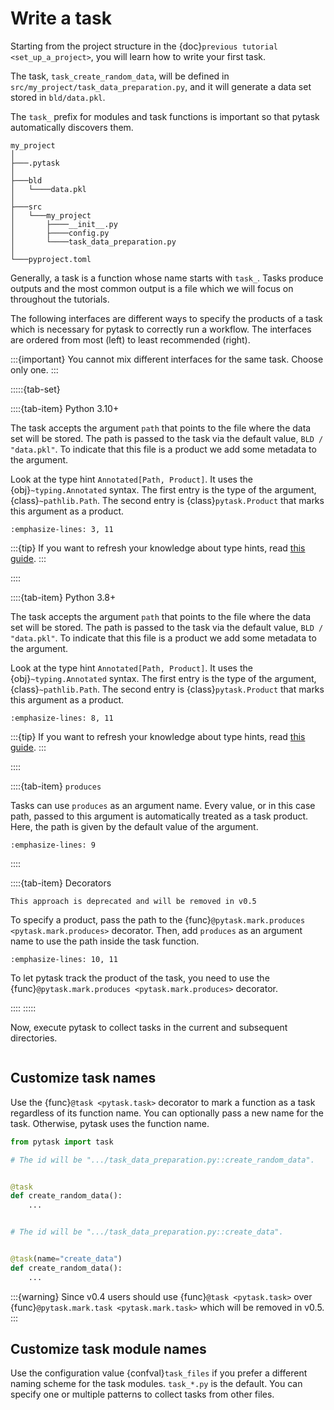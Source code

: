 # Write a task

Starting from the project structure in the {doc}`previous tutorial <set_up_a_project>`,
you will learn how to write your first task.

The task, `task_create_random_data`, will be defined in
`src/my_project/task_data_preparation.py`, and it will generate a data set stored
in `bld/data.pkl`.

The `task_` prefix for modules and task functions is important so that pytask
automatically discovers them.

```text
my_project
│
├───.pytask
│
├───bld
│   └────data.pkl
│
├───src
│   └───my_project
│       ├────__init__.py
│       ├────config.py
│       └────task_data_preparation.py
│
└───pyproject.toml
```

Generally, a task is a function whose name starts with `task_`. Tasks produce outputs
and the most common output is a file which we will focus on throughout the tutorials.

The following interfaces are different ways to specify the products of a task which is
necessary for pytask to correctly run a workflow. The interfaces are ordered from most
(left) to least recommended (right).

:::{important}
You cannot mix different interfaces for the same task. Choose only one.
:::

:::::{tab-set}

::::{tab-item} Python 3.10+

The task accepts the argument `path` that points to the file where the data set will be
stored. The path is passed to the task via the default value, `BLD / "data.pkl"`. To
indicate that this file is a product we add some metadata to the argument.

Look at the type hint `Annotated[Path, Product]`. It uses the
{obj}`~typing.Annotated` syntax. The first entry is the type of the argument,
{class}`~pathlib.Path`. The second entry is {class}`pytask.Product` that marks this
argument as a product.

```{literalinclude} ../../../docs_src/tutorials/write_a_task_py310.py
:emphasize-lines: 3, 11
```

:::{tip}
If you want to refresh your knowledge about type hints, read
[this guide](../type_hints.md).
:::

::::

::::{tab-item} Python 3.8+

The task accepts the argument `path` that points to the file where the data set will be
stored. The path is passed to the task via the default value, `BLD / "data.pkl"`. To
indicate that this file is a product we add some metadata to the argument.

Look at the type hint `Annotated[Path, Product]`. It uses the
{obj}`~typing.Annotated` syntax. The first entry is the type of the argument,
{class}`~pathlib.Path`. The second entry is {class}`pytask.Product` that marks this
argument as a product.

```{literalinclude} ../../../docs_src/tutorials/write_a_task_py38.py
:emphasize-lines: 8, 11
```

:::{tip}
If you want to refresh your knowledge about type hints, read
[this guide](../type_hints.md).
:::

::::

::::{tab-item} &#8203;`produces`

Tasks can use `produces` as an argument name. Every value, or in this case path, passed
to this argument is automatically treated as a task product. Here, the path is given by
the default value of the argument.

```{literalinclude} ../../../docs_src/tutorials/write_a_task_produces.py
:emphasize-lines: 9
```

::::

::::{tab-item} Decorators

```{warning}
This approach is deprecated and will be removed in v0.5
```

To specify a product, pass the path to the
{func}`@pytask.mark.produces <pytask.mark.produces>` decorator. Then, add `produces` as
an argument name to use the path inside the task function.

```{literalinclude} ../../../docs_src/tutorials/write_a_task_decorators.py
:emphasize-lines: 10, 11
```

To let pytask track the product of the task, you need to use the
{func}`@pytask.mark.produces <pytask.mark.produces>` decorator.

::::
:::::

Now, execute pytask to collect tasks in the current and subsequent directories.

```{include} ../_static/md/write-a-task.md
```

## Customize task names

Use the {func}`@task <pytask.task>` decorator to mark a function as a
task regardless of its function name. You can optionally pass a new name for the task.
Otherwise, pytask uses the function name.

```python
from pytask import task

# The id will be ".../task_data_preparation.py::create_random_data".


@task
def create_random_data():
    ...


# The id will be ".../task_data_preparation.py::create_data".


@task(name="create_data")
def create_random_data():
    ...
```

:::{warning}
Since v0.4 users should use {func}`@task <pytask.task>` over
{func}`@pytask.mark.task <pytask.mark.task>` which will be removed in v0.5.
:::

## Customize task module names

Use the configuration value {confval}`task_files` if you prefer a different naming
scheme for the task modules. `task_*.py` is the default. You can specify one or multiple
patterns to collect tasks from other files.
